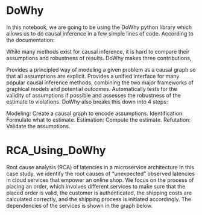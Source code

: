 # DoWhy
In this notebook, we are going to be using the DoWhy python library which allows us to do causal inference in a few simple lines of code. According to the documentation:

While many methods exist for causal inference, it is hard to compare their assumptions and robustness of results. DoWhy makes three contributions,

Provides a principled way of modeling a given problem as a causal graph so that all assumptions are explicit.
Provides a unified interface for many popular causal inference methods, combining the two major frameworks of graphical models and potential outcomes.
Automatically tests for the validity of assumptions if possible and assesses the robustness of the estimate to violations.
DoWhy also breaks this down into 4 steps:

Modeling: Create a causal graph to encode assumptions.
Identification: Formulate what to estimate.
Estimation: Compute the estimate.
Refutation: Validate the assumptions.

# RCA_Using_DoWhy
Root cause analysis (RCA) of latencies in a microservice architecture
In this case study, we identify the root causes of “unexpected” observed latencies in cloud services that empower an online shop. We focus on the process of placing an order, which involves different services to make sure that the placed order is valid, the customer is authenticated, the shipping costs are calculated correctly, and the shipping process is initiated accordingly. The dependencies of the services is shown in the graph below.
